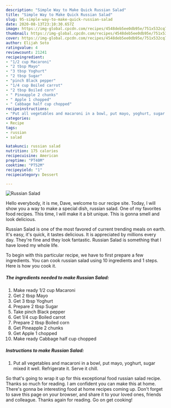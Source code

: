 ```yaml
---
description: "Simple Way to Make Quick Russian Salad"
title: "Simple Way to Make Quick Russian Salad"
slug: 95-simple-way-to-make-quick-russian-salad
date: 2020-08-13T23:10:30.657Z
image: https://img-global.cpcdn.com/recipes/4548deb5ee0db95e/751x532cq70/russian-salad-recipe-main-photo.jpg
thumbnail: https://img-global.cpcdn.com/recipes/4548deb5ee0db95e/751x532cq70/russian-salad-recipe-main-photo.jpg
cover: https://img-global.cpcdn.com/recipes/4548deb5ee0db95e/751x532cq70/russian-salad-recipe-main-photo.jpg
author: Elijah Soto
ratingvalue: 4
reviewcount: 21241
recipeingredient:
- "1/2 cup Macaroni"
- "2 tbsp Mayo"
- "3 tbsp Yoghurt"
- "2 tbsp Sugar"
- "pinch Black pepper"
- "1/4 cup Boiled carrot"
- "2 tbsp Boiled corn"
- " Pineapple 2 chunks"
- " Apple 1 chopped"
- " Cabbage half cup chopped"
recipeinstructions:
- "Put all vegetables and macaroni in a bowl, put mayo, yoghurt, sugar mixed it well. Refrigerate it. Serve it chill."
categories:
- Recipe
tags:
- russian
- salad

katakunci: russian salad 
nutrition: 175 calories
recipecuisine: American
preptime: "PT40M"
cooktime: "PT52M"
recipeyield: "1"
recipecategory: Dessert

---
```



![Russian Salad](https://img-global.cpcdn.com/recipes/4548deb5ee0db95e/751x532cq70/russian-salad-recipe-main-photo.jpg)

Hello everybody, it is me, Dave, welcome to our recipe site. Today, I will show you a way to make a special dish, russian salad. One of my favorites food recipes. This time, I will make it a bit unique. This is gonna smell and look delicious.

Russian Salad is one of the most favored of current trending meals on earth. It's easy, it's quick, it tastes delicious. It is appreciated by millions every day. They're fine and they look fantastic. Russian Salad is something that I have loved my whole life.




To begin with this particular recipe, we have to first prepare a few ingredients. You can cook russian salad using 10 ingredients and 1 steps. Here is how you cook it.

<!--inarticleads1-->

##### The ingredients needed to make Russian Salad:

1. Make ready 1/2 cup Macaroni
1. Get 2 tbsp Mayo
1. Get 3 tbsp Yoghurt
1. Prepare 2 tbsp Sugar
1. Take pinch Black pepper
1. Get 1/4 cup Boiled carrot
1. Prepare 2 tbsp Boiled corn
1. Get  Pineapple 2 chunks
1. Get  Apple 1 chopped
1. Make ready  Cabbage half cup chopped




<!--inarticleads2-->

##### Instructions to make Russian Salad:

1. Put all vegetables and macaroni in a bowl, put mayo, yoghurt, sugar mixed it well. Refrigerate it. Serve it chill.




So that's going to wrap it up for this exceptional food russian salad recipe. Thanks so much for reading. I am confident you can make this at home. There's gonna be interesting food at home recipes coming up. Don't forget to save this page on your browser, and share it to your loved ones, friends and colleague. Thanks again for reading. Go on get cooking!
